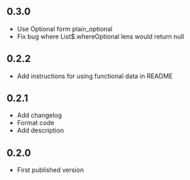 ## 0.3.0

- Use Optional form plain_optional
- Fix bug where List$.whereOptional lens would return null

## 0.2.2

- Add instructions for using functional data in README

## 0.2.1

- Add changelog
- Format code
- Add description

## 0.2.0

- First published version
